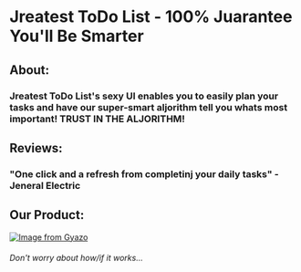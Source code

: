 # Jreatest ToDo List - 100% Juarantee You'll Be Smarter
## About:
### Jreatest ToDo List's sexy UI enables you to easily plan your tasks and have our super-smart aljorithm tell you whats most important! TRUST IN THE ALJORITHM!
## Reviews:
### "One click and a refresh from completinj your daily tasks" - Jeneral Electric 
## Our Product:
[![Image from Gyazo](https://i.gyazo.com/31ab976d362767505f8252d3cd1ccebc.png)](https://gyazo.com/31ab976d362767505f8252d3cd1ccebc)






###### Don't worry about how/if it works...
